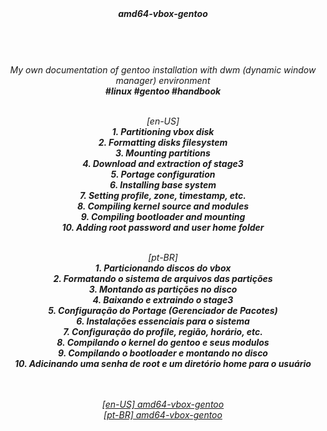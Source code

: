 <div align="center"><i>
  <b>amd64-vbox-gentoo</b><br>
  <h1></h1><br><br>
  My own documentation of gentoo installation with dwm (dynamic window manager) environment<br>
  <b>#linux #gentoo #handbook</b><br><br>

[en-US]
  <br><b>1. Partitioning vbox disk</b><br>
  <b>2. Formatting disks filesystem</b><br>
  <b>3. Mounting partitions</b><br>
  <b>4. Download and extraction of stage3</b><br>
  <b>5. Portage configuration</b><br>
  <b>6. Installing base system</b><br>
  <b>7. Setting profile, zone, timestamp, etc.</b><br>
  <b>8. Compiling kernel source and modules</b><br>
  <b>9. Compiling bootloader and mounting</b><br>
  <b>10. Adding root password and user home folder</b><br><br>

[pt-BR]
<br><b>1. Particionando discos do vbox</b><br>
<b>2. Formatando o sistema de arquivos das partições</b><br>
<b>3. Montando as partições no disco</b><br>
<b>4. Baixando e extraindo o stage3</b><br>
<b>5. Configuração do Portage (Gerenciador de Pacotes)</b><br>
<b>6. Instalações essenciais para o sistema</b><br>
<b>7. Configuração do profile, região, horário, etc.</b><br>
<b>8. Compilando o kernel do gentoo e seus modulos</b><br>
<b>9. Compilando o bootloader e montando no disco</b><br>
<b>10. Adicinando uma senha de root e um diretório home para o usuário</b><br><br>

<br><a href="en_us/readme.md">[en-US] amd64-vbox-gentoo</a><br>
<a href="pt_br/readme.md">[pt-BR] amd64-vbox-gentoo</a>
</i></div>
